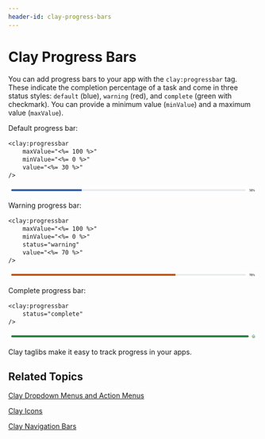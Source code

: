 ```yaml
---
header-id: clay-progress-bars
---
```


# Clay Progress Bars

You can add progress bars to your app with the `clay:progressbar` tag. These 
indicate the completion percentage of a task and come in three status styles: 
`default` (blue), `warning` (red), and `complete` (green with checkmark). You 
can provide a minimum value (`minValue`) and a maximum value (`maxValue`). 

Default progress bar:

    <clay:progressbar 
        maxValue="<%= 100 %>" 
        minValue="<%= 0 %>" 
        value="<%= 30 %>" 
    />

![Figure 1: You can include progress bars in your apps.](../../../images/clay-taglib-progress-bar.png)

Warning progress bar:

    <clay:progressbar 
        maxValue="<%= 100 %>" 
        minValue="<%= 0 %>" 
        status="warning" 
        value="<%= 70 %>" 
    />

![Figure 2: warning progress bars indicate that the progress has not completed due to an error.](../../../images/clay-taglib-progress-bar-warning.png)

Complete progress bar:

    <clay:progressbar 
        status="complete" 
    />
    
![Figure 3: The complete progress bar indicates the progress is complete.](../../../images/clay-taglib-progress-bar-complete.png)

Clay taglibs make it easy to track progress in your apps.

## Related Topics

[Clay Dropdown Menus and Action Menus](/docs/7-1/tutorials/-/knowledge_base/t/clay-dropdown-menus-and-action-menus)

[Clay Icons](/docs/7-1/tutorials/-/knowledge_base/t/clay-icons)

[Clay Navigation Bars](/docs/7-1/tutorials/-/knowledge_base/t/clay-navigation-bars)
